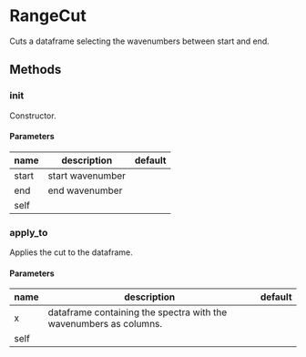# RangeCut


Cuts a dataframe selecting the wavenumbers between start and end. 

## Methods


### __init__


Constructor. 

#### Parameters
name | description | default
--- | --- | ---
start | start wavenumber | 
end | end wavenumber | 
self |  | 





### apply_to


Applies the cut to the dataframe. 

#### Parameters
name | description | default
--- | --- | ---
x | dataframe containing the spectra with the wavenumbers as columns. | 
self |  | 




